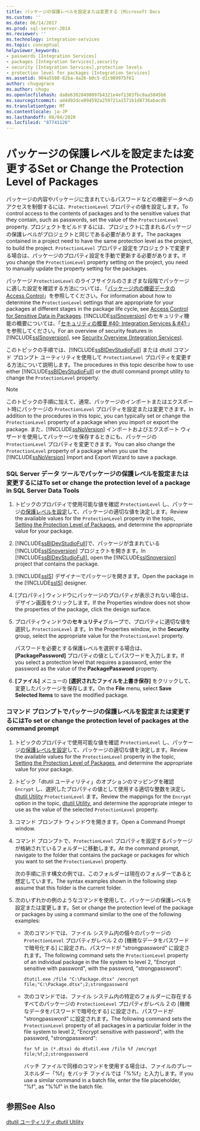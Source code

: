 ```yaml
---
title: パッケージの保護レベルを設定または変更する |Microsoft Docs
ms.custom: ''
ms.date: 06/14/2017
ms.prod: sql-server-2014
ms.reviewer: ''
ms.technology: integration-services
ms.topic: conceptual
helpviewer_keywords:
- passwords [Integration Services]
- packages [Integration Services],security
- security [Integration Services],protection levels
- protection level for packages [Integration Services]
ms.assetid: 904a5580-82ba-4a26-b0c5-d1c989975f61
author: chugugrace
ms.author: chugu
ms.openlocfilehash: da8e63028498097b4321e4ef1383fbc8aa5845b6
ms.sourcegitcommit: ad4d92dce894592a259721a1571b1d8736abacdb
ms.translationtype: MT
ms.contentlocale: ja-JP
ms.lasthandoff: 08/04/2020
ms.locfileid: "87741126"
---
```

# <a name="set-or-change-the-protection-level-of-packages"></a><span data-ttu-id="5b4de-102">パッケージの保護レベルを設定または変更する</span><span class="sxs-lookup"><span data-stu-id="5b4de-102">Set or Change the Protection Level of Packages</span></span>
  <span data-ttu-id="5b4de-103">パッケージの内容やパッケージに含まれているパスワードなどの機密データへのアクセスを制御するには、`ProtectionLevel` プロパティの値を設定します。</span><span class="sxs-lookup"><span data-stu-id="5b4de-103">To control access to the contents of packages and to the sensitive values that they contain, such as passwords, set the value of the `ProtectionLevel` property.</span></span> <span data-ttu-id="5b4de-104">プロジェクトをビルドするには、プロジェクトに含まれるパッケージの保護レベルがプロジェクトと同じである必要があります。</span><span class="sxs-lookup"><span data-stu-id="5b4de-104">The packages contained in a project need to have the same protection level as the project, to build the project.</span></span> <span data-ttu-id="5b4de-105">`ProtectionLevel` プロパティ設定をプロジェクトで変更する場合は、パッケージのプロパティ設定を手動で更新する必要があります。</span><span class="sxs-lookup"><span data-stu-id="5b4de-105">If you change the `ProtectionLevel` property setting on the project, you need to manually update the property setting for the packages.</span></span>  
  
 <span data-ttu-id="5b4de-106">パッケージ `ProtectionLevel` のライフサイクルのさまざまな段階でパッケージに適した設定を確認する方法については、「[パッケージ内の機密データの Access Control](security/access-control-for-sensitive-data-in-packages.md)」を参照してください。</span><span class="sxs-lookup"><span data-stu-id="5b4de-106">For information about how to determine the `ProtectionLevel` settings that are appropriate for your packages at different stages in the package life cycle, see [Access Control for Sensitive Data in Packages](security/access-control-for-sensitive-data-in-packages.md).</span></span> <span data-ttu-id="5b4de-107">[!INCLUDE[ssISnoversion](../includes/ssisnoversion-md.md)] のセキュリティ機能の概要については、「[セキュリティの概要 #40; Integration Services & #41;](security/security-overview-integration-services.md)」を参照してください。</span><span class="sxs-lookup"><span data-stu-id="5b4de-107">For an overview of security features in [!INCLUDE[ssISnoversion](../includes/ssisnoversion-md.md)], see [Security Overview &#40;Integration Services&#41;](security/security-overview-integration-services.md).</span></span>  
  
 <span data-ttu-id="5b4de-108">このトピックの手順では、[!INCLUDE[ssBIDevStudioFull](../includes/ssbidevstudiofull-md.md)] または dtutil コマンド プロンプト ユーティリティを使用して `ProtectionLevel` プロパティを変更する方法について説明します。</span><span class="sxs-lookup"><span data-stu-id="5b4de-108">The procedures in this topic describe how to use either [!INCLUDE[ssBIDevStudioFull](../includes/ssbidevstudiofull-md.md)] or the dtutil command prompt utility to change the `ProtectionLevel` property.</span></span>  
  
> [!NOTE]  
>  <span data-ttu-id="5b4de-109">このトピックの手順に加えて、通常、パッケージのインポートまたはエクスポート時にパッケージの `ProtectionLevel` プロパティを設定または変更できます。</span><span class="sxs-lookup"><span data-stu-id="5b4de-109">In addition to the procedures in this topic, you can typically set or change the `ProtectionLevel` property of a package when you import or export the package.</span></span> <span data-ttu-id="5b4de-110">また、[!INCLUDE[ssNoVersion](../includes/ssnoversion-md.md)] インポートおよびエクスポート ウィザードを使用してパッケージを保存するときにも、パッケージの `ProtectionLevel` プロパティを変更できます。</span><span class="sxs-lookup"><span data-stu-id="5b4de-110">You can also change the `ProtectionLevel` property of a package when you use the [!INCLUDE[ssNoVersion](../includes/ssnoversion-md.md)] Import and Export Wizard to save a package.</span></span>  
  
### <a name="to-set-or-change-the-protection-level-of-a-package-in-sql-server-data-tools"></a><span data-ttu-id="5b4de-111">SQL Server データ ツールでパッケージの保護レベルを設定または変更するには</span><span class="sxs-lookup"><span data-stu-id="5b4de-111">To set or change the protection level of a package in SQL Server Data Tools</span></span>  
  
1.  <span data-ttu-id="5b4de-112">トピックのプロパティで使用可能な値を確認 `ProtectionLevel` し、パッケージ[の保護レベルを設定](security/access-control-for-sensitive-data-in-packages.md)して、パッケージの適切な値を決定します。</span><span class="sxs-lookup"><span data-stu-id="5b4de-112">Review the available values for the `ProtectionLevel` property in the topic, [Setting the Protection Level of Packages](security/access-control-for-sensitive-data-in-packages.md), and determine the appropriate value for your package.</span></span>  
  
2.  <span data-ttu-id="5b4de-113">[!INCLUDE[ssBIDevStudioFull](../includes/ssbidevstudiofull-md.md)]で、パッケージが含まれている [!INCLUDE[ssISnoversion](../includes/ssisnoversion-md.md)] プロジェクトを開きます。</span><span class="sxs-lookup"><span data-stu-id="5b4de-113">In [!INCLUDE[ssBIDevStudioFull](../includes/ssbidevstudiofull-md.md)], open the [!INCLUDE[ssISnoversion](../includes/ssisnoversion-md.md)] project that contains the package.</span></span>  
  
3.  <span data-ttu-id="5b4de-114">[!INCLUDE[ssIS](../includes/ssis-md.md)] デザイナーでパッケージを開きます。</span><span class="sxs-lookup"><span data-stu-id="5b4de-114">Open the package in the [!INCLUDE[ssIS](../includes/ssis-md.md)] designer.</span></span>  
  
4.  <span data-ttu-id="5b4de-115">[プロパティ] ウィンドウにパッケージのプロパティが表示されない場合は、デザイン画面をクリックします。</span><span class="sxs-lookup"><span data-stu-id="5b4de-115">If the Properties window does not show the properties of the package, click the design surface.</span></span>  
  
5.  <span data-ttu-id="5b4de-116">プロパティウィンドウの**セキュリティ**グループで、プロパティに適切な値を選択し `ProtectionLevel` ます。</span><span class="sxs-lookup"><span data-stu-id="5b4de-116">In the Properties window, in the **Security** group, select the appropriate value for the `ProtectionLevel` property.</span></span>  
  
     <span data-ttu-id="5b4de-117">パスワードを必要とする保護レベルを選択する場合は、 **[PackagePassword]** プロパティの値としてパスワードを入力します。</span><span class="sxs-lookup"><span data-stu-id="5b4de-117">If you select a protection level that requires a password, enter the password as the value of the **PackagePassword** property.</span></span>  
  
6.  <span data-ttu-id="5b4de-118">**[ファイル]** メニューの **[選択されたファイルを上書き保存]** をクリックして、変更したパッケージを保存します。</span><span class="sxs-lookup"><span data-stu-id="5b4de-118">On the **File** menu, select **Save Selected Items** to save the modified package.</span></span>  
  
### <a name="to-set-or-change-the-protection-level-of-packages-at-the-command-prompt"></a><span data-ttu-id="5b4de-119">コマンド プロンプトでパッケージの保護レベルを設定または変更するには</span><span class="sxs-lookup"><span data-stu-id="5b4de-119">To set or change the protection level of packages at the command prompt</span></span>  
  
1.  <span data-ttu-id="5b4de-120">トピックのプロパティで使用可能な値を確認 `ProtectionLevel` し、パッケージ[の保護レベルを設定](security/access-control-for-sensitive-data-in-packages.md)して、パッケージの適切な値を決定します。</span><span class="sxs-lookup"><span data-stu-id="5b4de-120">Review the available values for the `ProtectionLevel` property in the topic, [Setting the Protection Level of Packages](security/access-control-for-sensitive-data-in-packages.md), and determine the appropriate value for your package.</span></span>  
  
2.  <span data-ttu-id="5b4de-121">トピック「dtutil ユーティリティ」のオプションのマッピングを確認 `Encrypt` し、選択したプロパティの値として使用する適切な整数を決定し[dtutil Utility](dtutil-utility.md) `ProtectionLevel` ます。</span><span class="sxs-lookup"><span data-stu-id="5b4de-121">Review the mappings for the `Encrypt` option in the topic, [dtutil Utility](dtutil-utility.md), and determine the appropriate integer to use as the value of the selected `ProtectionLevel` property.</span></span>  
  
3.  <span data-ttu-id="5b4de-122">コマンド プロンプト ウィンドウを開きます。</span><span class="sxs-lookup"><span data-stu-id="5b4de-122">Open a Command Prompt window.</span></span>  
  
4.  <span data-ttu-id="5b4de-123">コマンド プロンプトで、`ProtectionLevel` プロパティを設定するパッケージが格納されているフォルダーに移動します。</span><span class="sxs-lookup"><span data-stu-id="5b4de-123">At the command prompt, navigate to the folder that contains the package or packages for which you want to set the `ProtectionLevel` property.</span></span>  
  
     <span data-ttu-id="5b4de-124">次の手順に示す構文の例では、このフォルダーは現在のフォルダーであると想定しています。</span><span class="sxs-lookup"><span data-stu-id="5b4de-124">The syntax examples shown in the following step assume that this folder is the current folder.</span></span>  
  
5.  <span data-ttu-id="5b4de-125">次のいずれかの例のようなコマンドを使用して、パッケージの保護レベルを設定または変更します。</span><span class="sxs-lookup"><span data-stu-id="5b4de-125">Set or change the protection level of the package or packages by using a command similar to the one of the following examples:</span></span>  
  
    -   <span data-ttu-id="5b4de-126">次のコマンドでは、ファイル システム内の個々のパッケージの `ProtectionLevel` プロパティがレベル 2 の [機微なデータをパスワードで暗号化する] に設定され、パスワードが "strongpassword" に設定されます。</span><span class="sxs-lookup"><span data-stu-id="5b4de-126">The following command sets the `ProtectionLevel` property of an individual package in the file system to level 2, "Encrypt sensitive with password", with the password, "strongpassword":</span></span>  
  
         `dtutil.exe /file "C:\Package.dtsx" /encrypt file;"C:\Package.dtsx";2;strongpassword`  
  
    -   <span data-ttu-id="5b4de-127">次のコマンドでは、ファイル システム内の特定のフォルダーに存在するすべてのパッケージの `ProtectionLevel` プロパティがレベル 2 の [機微なデータをパスワードで暗号化する] に設定され、パスワードが "strongpassword" に設定されます。</span><span class="sxs-lookup"><span data-stu-id="5b4de-127">The following command sets the `ProtectionLevel` property of all packages in a particular folder in the file system to level 2, "Encrypt sensitive with password", with the password, "strongpassword":</span></span>  
  
         `for %f in (*.dtsx) do dtutil.exe /file %f /encrypt file;%f;2;strongpassword`  
  
         <span data-ttu-id="5b4de-128">バッチ ファイルで同様のコマンドを使用する場合は、ファイルのプレースホルダー「%f」をバッチ ファイルでは「%%f」と入力します。</span><span class="sxs-lookup"><span data-stu-id="5b4de-128">If you use a similar command in a batch file, enter the file placeholder, "%f", as "%%f" in the batch file.</span></span>  
  
## <a name="see-also"></a><span data-ttu-id="5b4de-129">参照</span><span class="sxs-lookup"><span data-stu-id="5b4de-129">See Also</span></span>  
 [<span data-ttu-id="5b4de-130">dtutil ユーティリティ</span><span class="sxs-lookup"><span data-stu-id="5b4de-130">dtutil Utility</span></span>](dtutil-utility.md)  
  
  
